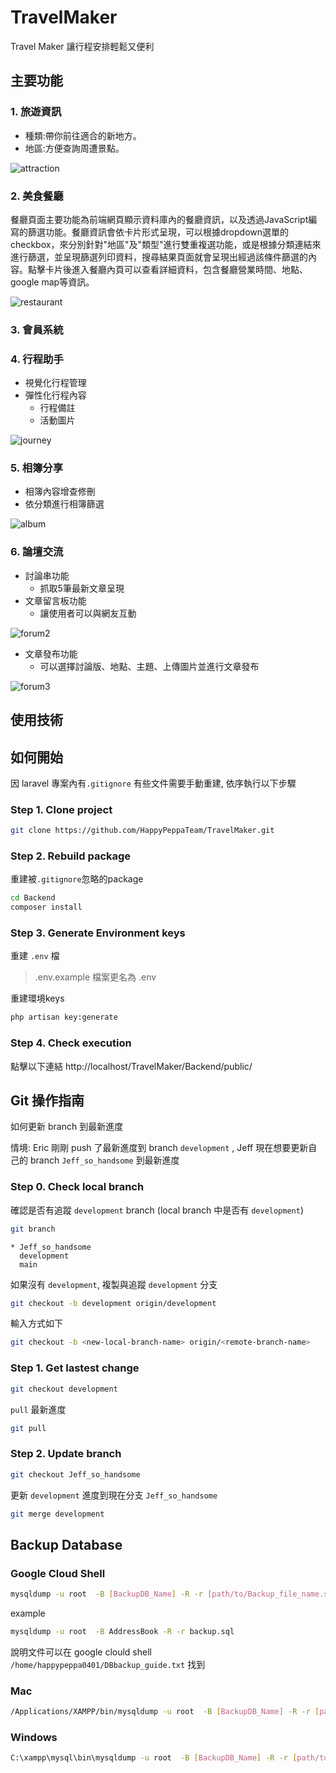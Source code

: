 # TravelMaker
Travel Maker 讓行程安排輕鬆又便利

## 主要功能

### 1. 旅遊資訊
- 種類:帶你前往適合的新地方。
- 地區:方便查詢周遭景點。

![attraction](./demo_images/attraction.jpg)
### 2. 美食餐廳
餐廳頁面主要功能為前端網頁顯示資料庫內的餐廳資訊，以及透過JavaScript編寫的篩選功能。餐廳資訊會依卡片形式呈現，可以根據dropdown選單的checkbox，來分別針對"地區"及"類型"進行雙重複選功能，或是根據分類連結來進行篩選，並呈現篩選列印資料，搜尋結果頁面就會呈現出經過該條件篩選的內容。點擊卡片後進入餐廳內頁可以查看詳細資料，包含餐廳營業時間、地點、google map等資訊。

![restaurant](./demo_images/restaurant.png)

### 3. 會員系統

### 4. 行程助手
- 視覺化行程管理
- 彈性化行程內容
  - 行程備註
  - 活動圖片

![journey](./demo_images/journey.png)
### 5. 相簿分享
- 相簿內容增查修刪
- 依分類進行相簿篩選

![album](./demo_images/album.png)

### 6. 論壇交流
- 討論串功能
  - 抓取5筆最新文章呈現 
- 文章留言板功能
  - 讓使用者可以與網友互動

![forum2](./demo_images/forum2.png)

- 文章發布功能
  - 可以選擇討論版、地點、主題、上傳圖片並進行文章發布

![forum3](./demo_images/forum3.png)
## 使用技術


## 如何開始
因 laravel 專案內有`.gitignore` 有些文件需要手動重建, 依序執行以下步驟

### Step 1. Clone project 
```bash
git clone https://github.com/HappyPeppaTeam/TravelMaker.git
```

### Step 2. Rebuild package
重建被`.gitignore`忽略的package 
```bash
cd Backend
composer install
```

### Step 3. Generate Environment keys
重建 `.env` 檔
> .env.example 檔案更名為 .env

重建環境keys
```bash
php artisan key:generate
``` 
### Step 4. Check execution
點擊以下連結
http://localhost/TravelMaker/Backend/public/


## Git 操作指南

如何更新 branch 到最新進度

情境: Eric 剛剛 push 了最新進度到 branch `development` , Jeff 現在想要更新自己的 branch `Jeff_so_handsome` 到最新進度
### Step 0. Check local branch
確認是否有追蹤 `development` branch (local branch 中是否有 `development`) 

```bash
git branch
```

```
* Jeff_so_handsome
  development
  main
```

如果沒有 `development`, 複製與追蹤 `development` 分支
```bash
git checkout -b development origin/development
```

輸入方式如下
```bash
git checkout -b <new-local-branch-name> origin/<remote-branch-name>
```


### Step 1. Get lastest change
```bash
git checkout development
```

`pull` 最新進度
```bash
git pull
```

### Step 2. Update branch
```bash
git checkout Jeff_so_handsome
```
更新 `development` 進度到現在分支 `Jeff_so_handsome` 
```bash
git merge development
```



## Backup Database


### Google Cloud Shell
```bash
mysqldump -u root  -B [BackupDB_Name] -R -r [path/to/Backup_file_name.sql]
```

example
```bash
mysqldump -u root  -B AddressBook -R -r backup.sql
```

說明文件可以在 google clould shell `/home/happypeppa0401/DBbackup_guide.txt` 找到


### Mac
```bash
/Applications/XAMPP/bin/mysqldump -u root  -B [BackupDB_Name] -R -r [path/to/Backup_file_name.sql]
```

### Windows

```bash
C:\xampp\mysql\bin\mysqldump -u root  -B [BackupDB_Name] -R -r [path/to/Backup_file_name.sql]
```

